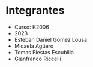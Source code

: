# Integrantes

- Curso: K2006
- 2023
- Esteban Daniel Gomez Lousa
- Micaela Agüero
- Tomas Fiestas Escubilla
- Gianfranco Riccelli

